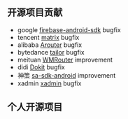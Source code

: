 

## 开源项目贡献
- google [firebase-android-sdk](https://github.com/firebase/firebase-android-sdk) bugfix
- tencent [matrix](https://github.com/Tencent/matrix) bugfix
- alibaba [Arouter](https://github.com/Tencent/matrix) bugfix
- bytedance [tailor](https://github.com/bytedance/tailor) bugfix
- meituan [WMRouter](https://github.com/meituan/WMRouter) improvement
- didi [Dokit](https://github.com/didi/DoKit) bugfix
- 神策 [sa-sdk-android](https://github.com/sensorsdata/sa-sdk-android) improvement
- xadmin [xadmin](https://github.com/sshwsfc/xadmin) bugfix

## 个人开源项目
